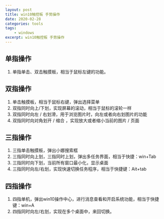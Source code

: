 ```yaml
---
layout: post
title: win10触控板 手势操作
date: 2020-02-28
categories: tools
tags: 
    - windows
excerpt: win10触控板 手势操作
---
```


## 单指操作
1. 单指单击、双击触摸板，相当于鼠标左键的功能。

## 双指操作
1. 单击触摸板，相当于鼠标右键，弹出选择菜单
2. 双指同时向上/下划，实现屏幕的滚动，相当于鼠标的滚轮一样
3. 双指同时向左 / 右划滑，用于浏览图片时，向左或者向右划图片的功能
4. 双指同时向对角划开 / 缩合 ，实现放大或者缩小当前的图片 / 页面

## 三指操作
1. 三指单击触摸板，弹出小娜搜索框
2. 三指同时向上划，三指同时上划，弹出多任务界面，相当于快捷：win+Tab
3. 三指同时向下划，当前所有窗口最小化，显示桌面
4. 三指同时向左/右划，实现快速切换任务程序，相当于快捷键：Ait+tab

## 四指操作
1. 四指单机，弹出win10操作中心，进行消息查看和开启系统功能，相当于快捷键：win+A
2. 四指同时向左/右划，实现在多个桌面中，来回切换。